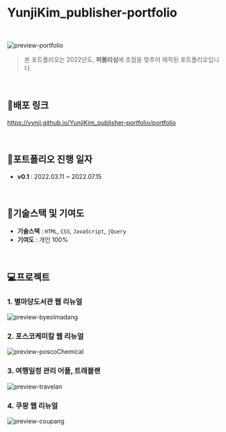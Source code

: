 # YunjiKim_publisher-portfolio

<br />

![preview-portfolio](https://github.com/yvnji/YunjiKim_publisher-portfolio/assets/126065194/2d247a9f-3996-405f-a878-1c2b649228b8)
> 본 포트폴리오는 2022년도, **퍼블리싱**에 초점을 맞추어 제작된 포트폴리오입니다.

<br />

## 🔗배포 링크 
https://yvnji.github.io/YunjiKim_publisher-portfolio/portfolio

<br />

## 📆포트폴리오 진행 일자
- **v0.1** : 2022.03.11 ~ 2022.07.15

<br />

## 🧰기술스택 및 기여도
- **기술스택** : `HTML`, `CSS`, `JavaScript`, `jQuery`
- **기여도** : 개인 100%
  
<br />

## 💻프로젝트

### 1. 별마당도서관 웹 리뉴얼
![preview-byeolmadang](https://github.com/yvnji/YunjiKim_publisher-portfolio/assets/126065194/b42eab05-894c-4835-bac4-2c265098529b)

### 2. 포스코케미칼 웹 리뉴얼
![preview-poscoChemical](https://github.com/yvnji/YunjiKim_publisher-portfolio/assets/126065194/b6d5fd28-83cd-4664-ad9b-c2180173df97)

### 3. 여행일정 관리 어플, 트래블랜
![preview-travelan](https://github.com/yvnji/YunjiKim_publisher-portfolio/assets/126065194/7fddb012-18ba-48eb-bcfd-2a7b02d71152)

### 4. 쿠팡 웹 리뉴얼
![preview-coupang](https://github.com/yvnji/YunjiKim_publisher-portfolio/assets/126065194/95d29f88-f2da-4bad-b310-d18d496077e1)

